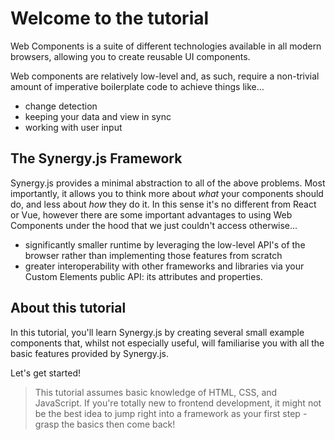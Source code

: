 # Welcome to the tutorial

Web Components is a suite of different technologies available in all modern browsers, allowing you to create reusable UI components.

Web components are relatively low-level and, as such, require a non-trivial amount of imperative boilerplate code to achieve things like...

- change detection
- keeping your data and view in sync
- working with user input

## The Synergy.js Framework

Synergy.js provides a minimal abstraction to all of the above problems. Most importantly, it allows you to think more about _what_ your components should do, and less about _how_ they do it. In this sense it's no different from React or Vue, however there are some important advantages to using Web Components under the hood that we just couldn't access otherwise...

- significantly smaller runtime by leveraging the low-level API's of the browser rather than implementing those features from scratch
- greater interoperability with other frameworks and libraries via your Custom Elements public API: its attributes and properties.

## About this tutorial

In this tutorial, you'll learn Synergy.js by creating several small example components that, whilst not especially useful, will familiarise you with all the basic features provided by Synergy.js.

Let's get started!

> This tutorial assumes basic knowledge of HTML, CSS, and JavaScript. If you're totally new to frontend development, it might not be the best idea to jump right into a framework as your first step - grasp the basics then come back!
